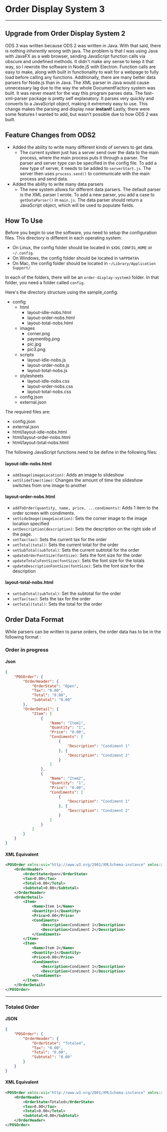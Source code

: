 # Order Display System 3
---
## Upgrade from Order Display System 2
ODS 3 was written because ODS 2 was written in Java. With that said, there is nothing *inherently* wrong with java. The problem is that I was using Java with JavaFX as a web browser, sending JavaScript function calls via obscure and undefined methods. It didn't make any sense to keep it that way, so I rewrote the software in Node.jS with Electron. Function calls are easy to make, along with built in functionality to wait for a webpage to fully load before calling any functions. Additionally, there are many better data parsers for Node.js than in Java. The XML parser in Java would cause unnecessary lag due to the way the whole DocumentFactory system was built. It was never meant for the way this program parses data. The fast-xml-parser package is pretty self explanatory. It parses very quickly and converts to a JavaScript object, making it extremely easy to use. This change makes the parsing and display near **instant!** Lastly, there were some features I wanted to add, but wasn't possible due to how ODS 2 was built.

## Feature Changes from ODS2
- Added the ability to write many different kinds of servers to get data. 
    - The current system just has a server send over the data to the main process, where the main process puts it through a parser. The parser and server type can be specified in the config file. To add a new type of server, it needs to be added to `serverStart.js`. The server then uses `process.send()` to communicate with the main process and send data.
- Added the ability to write many data parsers
    - The new system allows for different data parsers. The default parser is the XML parser I wrote. To add a new parser, you add a case to `getDataParser()` in `main.js`. The data parser should return a JavaScript object, which will be used to populate fields.

## How To Use
Before you begin to use the software, you need to setup the configuration files. This directory is different in each operating system:

- On Linux, the config folder should be located in `$XDG_CONFIG_HOME` or `~/.config`.
- On Windows, the config folder should be located in `%APPDATA%`
- On Mac, the config folder should be located in `~/Library/Application Support/`

In each of the folders, there will be an `order-display-system3` folder. In that folder, you need a folder called `config`.

Here's the directory structure using the sample_config:
- config
    - html
        - layout-idle-nobs.html
        - layout-order-nobs.html
        - layout-total-nobs.html
    - images
        - corner.png
        - paymentbg.png
        - pic.jpg
        - pic3.png
    - scripts
        - layout-idle-nobs.js
        - layout-order-nobs.js
        - layout-total-nobs.js
    - stylesheets
        - layout-idle-nobs.css
        - layout-order-nobs.css
        - layout-total-nobs.css
    - config.json
    - external.json

The required files are:
- config.json
- external.json
- html/layout-idle-nobs.html
- html/layout-order-nobs.html
- html/layout-total-nobs.html

The following JavaScript functions need to be define in the following files:
#### layout-idle-nobs.html
- `addImage(imageLocation)`: Adds an image to slideshow
- `setSlideTime(time)`: Changes the amount of time the slideshow switches from one image to another

#### layout-order-nobs.html
- `addToOrder(quantity, name, price, ...condiments)`: Adds 1 item to the order screen with condiments.
- `setSideImage(imageLocation)`: Sets the corner image to the image location specified
- `setDescription(description)`: Sets the description on the right side of the page.
- `setTax(tax)`: Sets the current tax for the order
- `setTotal(total)`: Sets the current total for the order
- `setSubTotal(subTotal)`: Sets the current subtotal for the order
- `updateOrderFontSize(fontSize)`: Sets the font size for the order
- `updateTotalsFontSize(fontSize)`: Sets the font size for the totals
- `updateDescriptionFontSize(fontSize)`: Sets the font size for the description

#### layout-total-nobs.html
- `setSubTotal(subTotal)`: Set the subtotal for the order
- `setTax(tax)`: Sets the tax for the order
- `setTotal(total)`: Sets the total for the order

## Order Data Format
While parsers can be written to parse orders, the order data has to be in the following format : 

### Order in progress
#### Json
```json
{
    "POSOrder": {
        "OrderHeader": {
            "OrderState": "Open",
            "Tax": "0.00",
            "Total": "0.00",
            "Subtotal": "0.00"
        },
        "OrderDetail": {
            "Item": [
                {
                    "Name": "Item1",
                    "Quantity": "1",
                    "Price": "0.00",
                    "Condiments": [
                        {
                            "Description": "Condiment 1"
                        }, {
                            "Description": "Condiment 2"
                        }
                    ]
                },
                {
                    "Name": "Item2",
                    "Quantity": "1",
                    "Price": "0.00",
                    "Condiments": [
                        {
                            "Description": "Condiment 1"
                        }, {
                            "Description": "Condiment 2"
                        }
                    ]
                }
            ]
        }
    }
}
```

#### XML Equivalent
```xml
<POSOrder xmlns:xsi="http://www.w3.org/2001/XMLSchema-instance" xmlns:xsd="http://www.w3.org/2001/XMLSchema">
    <OrderHeader>
        <OrderState>Open</OrderState>
        <Tax>0.00</Tax>
        <Total>0.00</Total>
        <Subtotal>0.00</Subtotal>
    </OrderHeader>
    <OrderDetail>
        <Item>
            <Name>Item 1</Name>
            <Quantity>1</Quantity>
            <Price>0.00</Price>
            <Condiments>
                <Description>Condiment 1</Description>
                <Description>Condiment 2</Description>
            </Condiments>
        </Item>
        <Item>
            <Name>Item 2</Name>
            <Quantity>1</Quantity>
            <Price>0.00</Price>
            <Condiments>
                <Description>Condiment 1</Description>
                <Description>Condiment 2</Description>
            </Condiments>
        </Item>
    </OrderDetail>
</POSOrder>
```
---
### Totaled Order
#### JSON
```json
{
    "POSOrder": {
        "OrderHeader": {
            "OrderState": "Totaled",
            "Tax": "0.00",
            "Total": "0.00",
            "Subtotal": "0.00"
        }
    }
}
```

#### XML Equivalent
```xml
<POSOrder xmlns:xsi="http://www.w3.org/2001/XMLSchema-instance" xmlns:xsd="http://www.w3.org/2001/XMLSchema">
    <OrderHeader>
        <OrderState>Totaled</OrderState>
        <Tax>0.00</Tax>
        <Total>0.00</Total>
        <Subtotal>0.00</Subtotal>
    </OrderHeader>
</POSOrder>
```